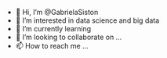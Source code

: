 - 👋 Hi, I’m @GabrielaSiston
- 👀 I’m interested in data science and big data
- 🌱 I’m currently learning 
- 💞️ I’m looking to collaborate on ...
- 📫 How to reach me ...

<!---
GabrielaSiston/GabrielaSiston is a ✨ special ✨ repository because its `README.md` (this file) appears on your GitHub profile.
You can click the Preview link to take a look at your changes.
--->
